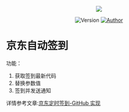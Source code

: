 <p align="center">
    <img src="https://cdn.jsdelivr.net/gh/ruicky/ruicky.github.io/2020/06/05/jd-sign/0.png">
</p>

<p align="center">
    <img alt="Version" src="https://img.shields.io/badge/release-0.0.1-blue"/>
    <a href="https://github.com/ruicky">
        <img alt="Author" src="https://img.shields.io/badge/author-ruicky-blueviolet"/>
    </a>
</p>

# 京东自动签到



功能：
1. 获取签到最新代码
2. 替换参数值
3. 签到并发送通知

详情参考文章:[京东定时签到-GitHub 实现](https://ruicky.me/2020/06/05/jd-sign/)
